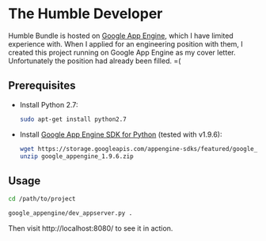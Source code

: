 # The Humble Developer

Humble Bundle is hosted on [Google App Engine][gae], which I have
limited experience with.  When I applied for an engineering position
with them, I created this project running on Google App Engine as my
cover letter.  Unfortunately the position had already been filled. =(

[gae]: https://developers.google.com/appengine/


## Prerequisites

* Install Python 2.7:

  ```bash
  sudo apt-get install python2.7
  ```

* Install [Google App Engine SDK for Python][sdk] (tested with v1.9.6):

  ```bash
  wget https://storage.googleapis.com/appengine-sdks/featured/google_appengine_1.9.6.zip
  unzip google_appengine_1.9.6.zip
  ```

[sdk]: https://developers.google.com/appengine/downloads#Google_App_Engine_SDK_for_Python


## Usage

```bash
cd /path/to/project

google_appengine/dev_appserver.py .
```

Then visit http://localhost:8080/ to see it in action.
